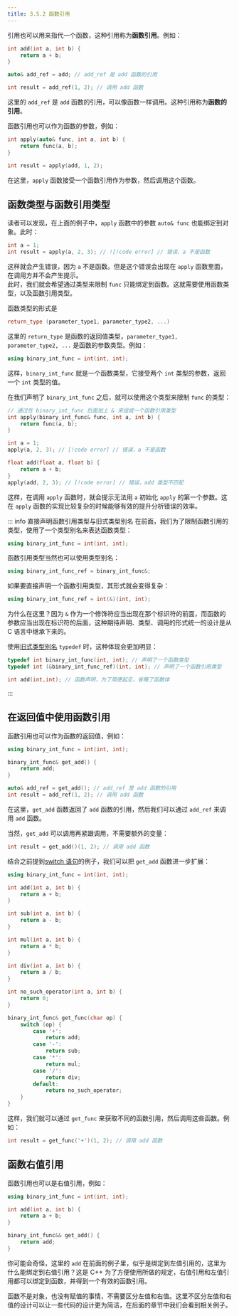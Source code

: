 ```yaml
---
title: 3.5.2 函数引用
---
```


引用也可以用来指代一个函数，这种引用称为**函数引用**。例如：

```cpp
int add(int a, int b) {
    return a + b;
}

auto& add_ref = add; // add_ref 是 add 函数的引用

int result = add_ref(1, 2); // 调用 add 函数
```

这里的 `add_ref` 是 `add` 函数的引用，可以像函数一样调用。这种引用称为**函数的引用**。

函数引用也可以作为函数的参数，例如：
```cpp
int apply(auto& func, int a, int b) {
    return func(a, b);
}

int result = apply(add, 1, 2);
```

在这里，`apply` 函数接受一个函数引用作为参数，然后调用这个函数。

## 函数类型与函数引用类型

读者可以发现，在上面的例子中，`apply` 函数中的参数 `auto& func` 也能绑定到对象。此时：
```cpp
int a = 1;
int result = apply(a, 2, 3); // ![!code error] // 错误，a 不是函数
```
这样就会产生错误，因为 `a` 不是函数。但是这个错误会出现在 `apply` 函数里面，在调用方并不会产生提示。  
此时，我们就会希望通过类型来限制 `func` 只能绑定到函数。这就需要使用函数类型，以及函数引用类型。

函数类型的形式是
```cpp
return_type (parameter_type1, parameter_type2, ...)
```
这里的 `return_type` 是函数的返回值类型，`parameter_type1, parameter_type2, ...` 是函数的参数类型。例如：

```cpp
using binary_int_func = int(int, int);
```
这样，`binary_int_func` 就是一个函数类型，它接受两个 `int` 类型的参数，返回一个 `int` 类型的值。

在我们声明了 `binary_int_func` 之后，就可以使用这个类型来限制 `func` 的类型：
```cpp
// 通过在 binary_int_func 后面加上 & 来组成一个函数引用类型
int apply(binary_int_func& func, int a, int b) {
    return func(a, b);
}

int a = 1;
apply(a, 2, 3); // [!code error] // 错误，a 不是函数

float add(float a, float b) {
    return a + b;
}
apply(add, 2, 3); // [!code error] // 错误，add 类型不匹配
```
这样，在调用 `apply` 函数时，就会提示无法用 `a` 初始化 `apply` 的第一个参数。这在 `apply` 函数的实现比较复杂的时候能够有效的提升分析错误的效率。

::: info 直接声明函数引用类型与旧式类型别名
在前面，我们为了限制函数引用的类型，使用了一个类型别名来表达函数类型：
```cpp
using binary_int_func = int(int, int);
```

函数引用类型当然也可以使用类型别名：
```cpp
using binary_int_func_ref = binary_int_func&;
```

如果要直接声明一个函数引用类型，其形式就会变得复杂：
```cpp
using binary_int_func_ref = int(&)(int, int);
```

为什么在这里？因为 `&` 作为一个修饰符应当出现在那个标识符的前面，而函数的参数应当出现在标识符的后面，这种期待声明、类型、调用的形式统一的设计是从 C 语言中继承下来的。

使用[旧式类型别名](./type-intro.md#旧式类型别名) `typedef` 时，这种体现会更加明显：
```cpp
typedef int binary_int_func(int, int); // 声明了一个函数类型
typedef int (&binary_int_func_ref)(int, int); // 声明了一个函数引用类型

int add(int,int); // 函数声明，为了简便起见，省略了函数体
```
:::

## 在返回值中使用函数引用

函数引用也可以作为函数的返回值，例如：
```cpp
using binary_int_func = int(int, int);

binary_int_func& get_add() {
    return add;
}

auto& add_ref = get_add(); // add_ref 是 add 函数的引用
int result = add_ref(1, 2); // 调用 add 函数
```

在这里，`get_add` 函数返回了 `add` 函数的引用，然后我们可以通过 `add_ref` 来调用 `add` 函数。

当然，`get_add` 可以调用再紧跟调用，不需要额外的变量：
```cpp
int result = get_add()(1, 2); // 调用 add 函数
```

结合之前提到[switch 语句](../../02-program-structure/statements.md#switch-语句)的例子，我们可以把 `get_add` 函数进一步扩展：
```cpp
using binary_int_func = int(int, int);

int add(int a, int b) {
    return a + b;
}

int sub(int a, int b) {
    return a - b;
}

int mul(int a, int b) {
    return a * b;
}

int div(int a, int b) {
    return a / b;
}

int no_such_operator(int a, int b) {
    return 0;
}

binary_int_func& get_func(char op) {
    switch (op) {
        case '+':
            return add;
        case '-':
            return sub;
        case '*':
            return mul;
        case '/':
            return div;
        default:
            return no_such_operator;
    }
}
```

这样，我们就可以通过 `get_func` 来获取不同的函数引用，然后调用这些函数。例如：

```cpp
int result = get_func('+')(1, 2); // 调用 add 函数
```

## 函数右值引用

函数引用也可以是右值引用，例如：
```cpp
using binary_int_func = int(int, int);

int add(int a, int b) {
    return a + b;
}

binary_int_func&& get_add() {
    return add;
}
```

你可能会奇怪，这里的 `add` 在前面的例子里，似乎是绑定到左值引用的，这里为什么能绑定到右值引用？这是 C++ 为了方便使用所做的规定，右值引用和左值引用都可以绑定到函数，并得到一个有效的函数引用。

函数不是对象，也没有赋值的事情，不需要区分左值和右值。这里不区分左值和右值的设计可以让一些代码的设计更为简洁，在后面的章节中我们会看到相关例子。
